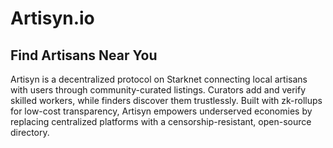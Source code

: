 # Artisyn.io

## Find Artisans Near You

Artisyn is a decentralized protocol on Starknet connecting local artisans with users through community-curated listings. Curators add and verify skilled workers, while finders discover them trustlessly. Built with zk-rollups for low-cost transparency, Artisyn empowers underserved economies by replacing centralized platforms with a censorship-resistant, open-source directory.
